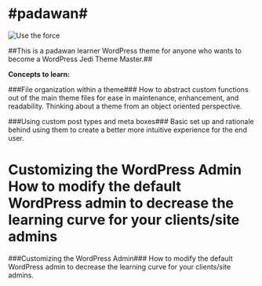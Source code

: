 #padawan#
=======
![Use the force](http://integrityfb.com/wpvader.jpg)

##This is a padawan learner WordPress theme for anyone who wants to become a WordPress Jedi Theme Master.##

<strong>Concepts to learn:</strong>

###File organization within a theme###
How to abstract custom functions out of the main theme files for ease in maintenance, enhancement, and readability.
Thinking about a theme from an object oriented perspective.

###Using custom post types and meta boxes###
Basic set up and rationale behind using them to create a better more intuitive experience for the end user.

Customizing the WordPress Admin <br/>
How to modify the default WordPress admin to decrease the learning curve for your clients/site admins
=======
###Customizing the WordPress Admin###
How to modify the default WordPress admin to decrease the learning curve for your clients/site admins.
